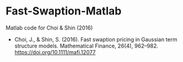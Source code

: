 # Fast-Swaption-Matlab
Matlab code for Choi &amp; Shin (2016) 

* Choi, J., & Shin, S. (2016). Fast swaption pricing in Gaussian term structure models. Mathematical Finance, 26(4), 962–982. https://doi.org/10.1111/mafi.12077

